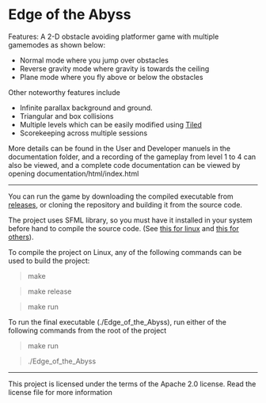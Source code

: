 # Edge of the Abyss

Features: A 2-D obstacle avoiding platformer game with multiple gamemodes as shown below:

* Normal mode where you jump over obstacles
* Reverse gravity mode where gravity is towards the ceiling
* Plane mode where you fly above or below the obstacles


Other noteworthy features include

* Infinite parallax background and ground.
* Triangular and box collisions
* Multiple levels which can be easily modified using [Tiled](https://www.mapeditor.org/)
* Scorekeeping across multiple sessions

More details can be found in the User and Developer manuels in the documentation folder, and a recording of the gameplay from level 1 to 4 can also be viewed, and a complete code documentation can be viewed by opening documentation/html/index.html

---


You can run the game by downloading the compiled executable from [releases](https://github.com/Taha-Adeel/Edge-of-the-Abyss/releases/tag/v1.0.0), or cloning the repository and building it from the source code. 

The project uses SFML library, so you must have it installed in your system before hand to compile the source code. (See [this for linux](https://www.sfml-dev.org/tutorials/2.5/start-linux.php) and [this for others](https://www.sfml-dev.org/download.php)).

To compile the project on Linux, any of the following commands can be used to build the project:
> make

> make release 

> make run 

To run the final executable (./Edge_of_the_Abyss), run either of the following commands from the root of the project

> make run

> ./Edge_of_the_Abyss

---

This project is licensed under the terms of the Apache 2.0 license. Read the license file for more information